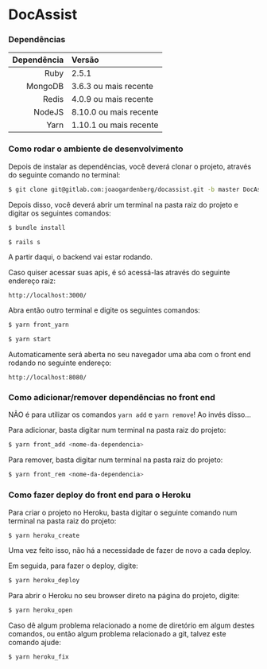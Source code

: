 # DocAssist

### Dependências

| Dependência | Versão                 |
| ----------: | :--------------------- |
|        Ruby | 2.5.1                  |
|     MongoDB | 3.6.3 ou mais recente  |
|       Redis | 4.0.9 ou mais recente  |
|      NodeJS | 8.10.0 ou mais recente |
|        Yarn | 1.10.1 ou mais recente |

### Como rodar o ambiente de desenvolvimento

Depois de instalar as dependências, você deverá clonar o projeto, através do seguinte comando no terminal:

```sh
$ git clone git@gitlab.com:joaogardenberg/docassist.git -b master DocAssist
```

Depois disso, você deverá abrir um terminal na pasta raiz do projeto e digitar os seguintes comandos:

```sh
$ bundle install
```

```sh
$ rails s
```

A partir daqui, o backend vai estar rodando.

Caso quiser acessar suas apis, é só acessá-las através do seguinte endereço raiz:

```
http://localhost:3000/
```

Abra então outro terminal e digite os seguintes comandos:

```sh
$ yarn front_yarn
```

```sh
$ yarn start
```

Automaticamente será aberta no seu navegador uma aba com o front end rodando no seguinte endereço:

```
http://localhost:8080/
```

### Como adicionar/remover dependências no front end

NÃO é para utilizar os comandos `yarn add` e `yarn remove`! Ao invés disso...

Para adicionar, basta digitar num terminal na pasta raiz do projeto:

```sh
$ yarn front_add <nome-da-dependencia>
```

Para remover, basta digitar num terminal na pasta raiz do projeto:

```sh
$ yarn front_rem <nome-da-dependencia>
```

### Como fazer deploy do front end para o Heroku

Para criar o projeto no Heroku, basta digitar o seguinte comando num terminal na pasta raiz do projeto:

```sh
$ yarn heroku_create
```

Uma vez feito isso, não há a necessidade de fazer de novo a cada deploy.

Em seguida, para fazer o deploy, digite:

```sh
$ yarn heroku_deploy
```

Para abrir o Heroku no seu browser direto na página do projeto, digite:

```sh
$ yarn heroku_open
```

Caso dê algum problema relacionado a nome de diretório em algum destes comandos, ou então algum problema relacionado a git, talvez este comando ajude:

```sh
$ yarn heroku_fix
```
